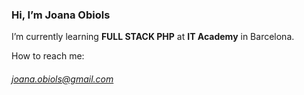 ### Hi, I’m Joana Obiols

I’m currently learning **FULL STACK PHP** at **IT Academy** in Barcelona.  


How to reach me:  
###### joana.obiols@gmail.com

<!---
j-obiols/j-obiols is a ✨ special ✨ repository because its `README.md` (this file) appears on your GitHub profile.
You can click the Preview link to take a look at your changes.
--->
